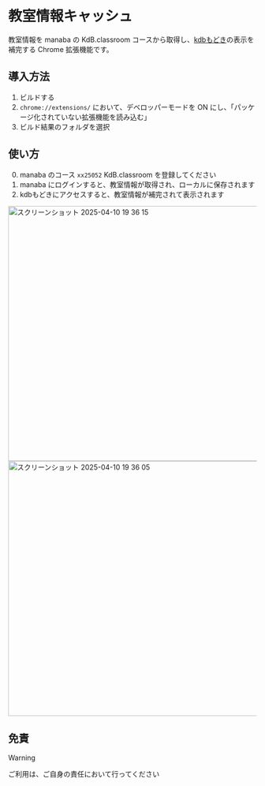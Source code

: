 # 教室情報キャッシュ

教室情報を manaba の KdB.classroom コースから取得し、[kdbもどき](https://make-it-tsukuba.github.io/alternative-tsukuba-kdb/)の表示を補完する Chrome 拡張機能です。

## 導入方法

1. ビルドする
2. `chrome://extensions/` において、デベロッパーモードを ON にし、「パッケージ化されていない拡張機能を読み込む」
3. ビルド結果のフォルダを選択

## 使い方

0. manaba のコース `xx25052` KdB.classroom を登録してください
1. manaba にログインすると、教室情報が取得され、ローカルに保存されます
2. kdbもどきにアクセスすると、教室情報が補完されて表示されます

<img width="517" alt="スクリーンショット 2025-04-10 19 36 15" src="https://github.com/user-attachments/assets/f0c972d9-9a90-4e14-9862-5249e6dc98c2" />
<img width="517" alt="スクリーンショット 2025-04-10 19 36 05" src="https://github.com/user-attachments/assets/5275286a-880d-4c8c-8ada-f9b2503c269c" />

## 免責

> [!WARNING]
>
> ご利用は、ご自身の責任において行ってください
